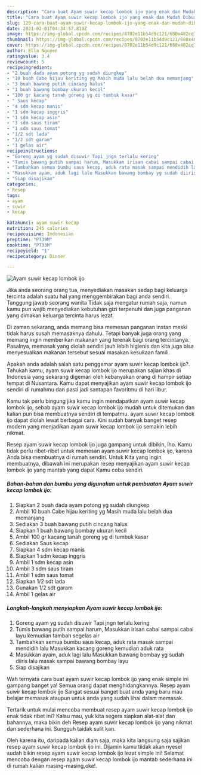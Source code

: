 ```yaml
---
description: "Cara buat Ayam suwir kecap lombok ijo yang enak dan Mudah Dibuat"
title: "Cara buat Ayam suwir kecap lombok ijo yang enak dan Mudah Dibuat"
slug: 129-cara-buat-ayam-suwir-kecap-lombok-ijo-yang-enak-dan-mudah-dibuat
date: 2021-02-01T04:34:57.819Z
image: https://img-global.cpcdn.com/recipes/8702e11b54d9c121/680x482cq70/ayam-suwir-kecap-lombok-ijo-foto-resep-utama.jpg
thumbnail: https://img-global.cpcdn.com/recipes/8702e11b54d9c121/680x482cq70/ayam-suwir-kecap-lombok-ijo-foto-resep-utama.jpg
cover: https://img-global.cpcdn.com/recipes/8702e11b54d9c121/680x482cq70/ayam-suwir-kecap-lombok-ijo-foto-resep-utama.jpg
author: Ella Nguyen
ratingvalue: 3.4
reviewcount: 5
recipeingredient:
- "2 buah dada ayam potong yg sudah diungkep"
- "10 buah Cabe hijau keriting yg Masih muda lalu belah dua memanjang"
- "3 buah bawang putih cincang halus"
- "1 buah bawang bombay ukuran kecil"
- "100 gr kacang tanah goreng yg di tumbuk kasar"
- " Saus kecap"
- "4 sdm kecap manis"
- "1 sdm kecap inggris"
- "1 sdm kecap asin"
- "3 sdm saus tiram"
- "1 sdm saus tomat"
- "1/2 sdt lada"
- "1/2 sdt garam"
- "1 gelas air"
recipeinstructions:
- "Goreng ayam yg sudah disuwir Tapi jngn terlalu kering"
- "Tumis bawang putih sampai harum, Masukkan irisan cabai sampai cabai layu kemudian tambah segelas air"
- "Tambahkan semua bumbu saus kecap, aduk rata masak sampai mendidih lalu Masukkan kacang goreng kemudian aduk rata"
- "Masukkan ayam, aduk lagi lalu Masukkan bawang bombay yg sudah diiris lalu masak sampai bawang bombay layu"
- "Siap disajikan"
categories:
- Resep
tags:
- ayam
- suwir
- kecap

katakunci: ayam suwir kecap 
nutrition: 245 calories
recipecuisine: Indonesian
preptime: "PT39M"
cooktime: "PT33M"
recipeyield: "1"
recipecategory: Dinner

---
```



![Ayam suwir kecap lombok ijo](https://img-global.cpcdn.com/recipes/8702e11b54d9c121/680x482cq70/ayam-suwir-kecap-lombok-ijo-foto-resep-utama.jpg)

Jika anda seorang orang tua, menyediakan masakan sedap bagi keluarga tercinta adalah suatu hal yang menggembirakan bagi anda sendiri. Tanggung jawab seorang  wanita Tidak saja mengatur rumah saja, namun kamu pun wajib menyediakan kebutuhan gizi terpenuhi dan juga panganan yang dimakan keluarga tercinta harus lezat.

Di zaman  sekarang, anda memang bisa memesan panganan instan meski tidak harus susah memasaknya dahulu. Tetapi banyak juga orang yang memang ingin memberikan makanan yang terenak bagi orang tercintanya. Pasalnya, memasak yang diolah sendiri jauh lebih higienis dan kita juga bisa menyesuaikan makanan tersebut sesuai masakan kesukaan famili. 



Apakah anda adalah salah satu penggemar ayam suwir kecap lombok ijo?. Tahukah kamu, ayam suwir kecap lombok ijo merupakan sajian khas di Indonesia yang sekarang digemari oleh kebanyakan orang di hampir setiap tempat di Nusantara. Kamu dapat menyajikan ayam suwir kecap lombok ijo sendiri di rumahmu dan pasti jadi santapan favoritmu di hari libur.

Kamu tak perlu bingung jika kamu ingin mendapatkan ayam suwir kecap lombok ijo, sebab ayam suwir kecap lombok ijo mudah untuk ditemukan dan kalian pun bisa membuatnya sendiri di tempatmu. ayam suwir kecap lombok ijo dapat diolah lewat berbagai cara. Kini sudah banyak banget resep modern yang menjadikan ayam suwir kecap lombok ijo semakin lebih nikmat.

Resep ayam suwir kecap lombok ijo juga gampang untuk dibikin, lho. Kamu tidak perlu ribet-ribet untuk memesan ayam suwir kecap lombok ijo, karena Anda bisa membuatnya di rumah sendiri. Untuk Kita yang ingin membuatnya, dibawah ini merupakan resep menyajikan ayam suwir kecap lombok ijo yang mantab yang dapat Kamu coba sendiri.

<!--inarticleads1-->

##### Bahan-bahan dan bumbu yang digunakan untuk pembuatan Ayam suwir kecap lombok ijo:

1. Siapkan 2 buah dada ayam potong yg sudah diungkep
1. Ambil 10 buah Cabe hijau keriting yg Masih muda lalu belah dua memanjang
1. Sediakan 3 buah bawang putih cincang halus
1. Siapkan 1 buah bawang bombay ukuran kecil
1. Ambil 100 gr kacang tanah goreng yg di tumbuk kasar
1. Sediakan  Saus kecap
1. Siapkan 4 sdm kecap manis
1. Siapkan 1 sdm kecap inggris
1. Ambil 1 sdm kecap asin
1. Ambil 3 sdm saus tiram
1. Ambil 1 sdm saus tomat
1. Siapkan 1/2 sdt lada
1. Gunakan 1/2 sdt garam
1. Ambil 1 gelas air




<!--inarticleads2-->

##### Langkah-langkah menyiapkan Ayam suwir kecap lombok ijo:

1. Goreng ayam yg sudah disuwir Tapi jngn terlalu kering
1. Tumis bawang putih sampai harum, Masukkan irisan cabai sampai cabai layu kemudian tambah segelas air
1. Tambahkan semua bumbu saus kecap, aduk rata masak sampai mendidih lalu Masukkan kacang goreng kemudian aduk rata
1. Masukkan ayam, aduk lagi lalu Masukkan bawang bombay yg sudah diiris lalu masak sampai bawang bombay layu
1. Siap disajikan




Wah ternyata cara buat ayam suwir kecap lombok ijo yang enak simple ini gampang banget ya! Semua orang dapat menghidangkannya. Resep ayam suwir kecap lombok ijo Sangat sesuai banget buat anda yang baru mau belajar memasak ataupun untuk anda yang sudah lihai dalam memasak.

Tertarik untuk mulai mencoba membuat resep ayam suwir kecap lombok ijo enak tidak ribet ini? Kalau mau, yuk kita segera siapkan alat-alat dan bahannya, maka bikin deh Resep ayam suwir kecap lombok ijo yang nikmat dan sederhana ini. Sungguh taidak sulit kan. 

Oleh karena itu, daripada kalian diam saja, maka kita langsung saja sajikan resep ayam suwir kecap lombok ijo ini. Dijamin kamu tiidak akan nyesel sudah bikin resep ayam suwir kecap lombok ijo lezat simple ini! Selamat mencoba dengan resep ayam suwir kecap lombok ijo mantab sederhana ini di rumah kalian masing-masing,oke!.

